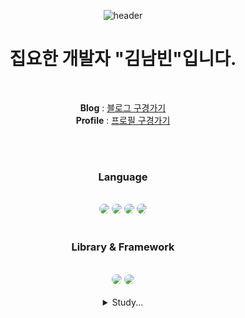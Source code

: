<div align="center">

![header](https://capsule-render.vercel.app/api?type=waving&color=e6e6fa&text=%20kimnambin's%20GitHub%20👋&animation=twinkling&fontSize=35&fontAlignY=40&fontAlign=70&height=250)

# 집요한 개발자 "김남빈"입니다.
<br>

 **Blog** : <a href="https://nanifood.tistory.com/">블로그 구경가기</a> <br>
 **Profile** : <a href="https://kimnambin.github.io/">프로필 구경가기</a>

 <br>
  <br>
  
### Language

 <br>
  

<img src="https://img.shields.io/badge/html5-E34F26?style=for-the-badge&logo=html5&logoColor=white" style="border-radius: 15px; display: inline-block;">
<img src="https://img.shields.io/badge/css-1572B6?style=for-the-badge&logo=css3&logoColor=white" style="border-radius: 15px; display: inline-block;">
<img src="https://img.shields.io/badge/JavaScript-F7DF1E?style=for-the-badge&logo=javascript&logoColor=white" style="border-radius: 15px; display: inline-block;">
<img src="https://img.shields.io/badge/Dart-0175C2?style=for-the-badge&logo=dart&logoColor=white" style="border-radius: 15px; display: inline-block;">

 <br>
 <br>
 
 ### Library & Framework

 
  <br>
  
<img src="https://img.shields.io/badge/React.js-61DAFB?style=for-the-badge&logo=React&logoColor=white" style="border-radius: 12px;">
<img src="https://img.shields.io/badge/Flutter-02569B?style=for-the-badge&logo=Flutter&logoColor=white" style="border-radius: 12px;">

 <br>
 <br>

 <details>
   <summary>Study...</summary>

 <br>


<img src="https://img.shields.io/badge/TypeScript-007ACC?style=for-the-badge&logo=typescript&logoColor=white" style="border-radius: 12px; height: 28px;">
<img src="https://img.shields.io/badge/Next.js-000000?style=flat-square&logo=Next.js&logoColor=white" style="border-radius: 12px; height: 28px;">

</details>

   <br>
  
</div>

